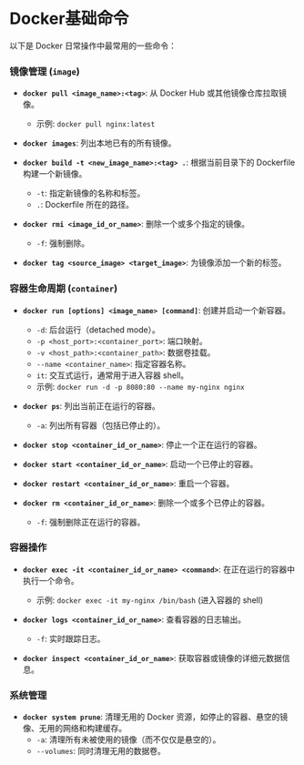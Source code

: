 # Docker基础命令

以下是 Docker 日常操作中最常用的一些命令：

### 镜像管理 (`image`)

- **`docker pull <image_name>:<tag>`**: 从 Docker Hub 或其他镜像仓库拉取镜像。
  - 示例: `docker pull nginx:latest`

- **`docker images`**: 列出本地已有的所有镜像。

- **`docker build -t <new_image_name>:<tag> .`**: 根据当前目录下的 Dockerfile 构建一个新镜像。
  - `-t`: 指定新镜像的名称和标签。
  - `.`: Dockerfile 所在的路径。

- **`docker rmi <image_id_or_name>`**: 删除一个或多个指定的镜像。
  - `-f`: 强制删除。

- **`docker tag <source_image> <target_image>`**: 为镜像添加一个新的标签。

### 容器生命周期 (`container`)

- **`docker run [options] <image_name> [command]`**: 创建并启动一个新容器。
  - `-d`: 后台运行（detached mode）。
  - `-p <host_port>:<container_port>`: 端口映射。
  - `-v <host_path>:<container_path>`: 数据卷挂载。
  - `--name <container_name>`: 指定容器名称。
  - `it`: 交互式运行，通常用于进入容器 shell。
  - 示例: `docker run -d -p 8080:80 --name my-nginx nginx`

- **`docker ps`**: 列出当前正在运行的容器。
  - `-a`: 列出所有容器（包括已停止的）。

- **`docker stop <container_id_or_name>`**: 停止一个正在运行的容器。

- **`docker start <container_id_or_name>`**: 启动一个已停止的容器。

- **`docker restart <container_id_or_name>`**: 重启一个容器。

- **`docker rm <container_id_or_name>`**: 删除一个或多个已停止的容器。
  - `-f`: 强制删除正在运行的容器。

### 容器操作

- **`docker exec -it <container_id_or_name> <command>`**: 在正在运行的容器中执行一个命令。
  - 示例: `docker exec -it my-nginx /bin/bash` (进入容器的 shell)

- **`docker logs <container_id_or_name>`**: 查看容器的日志输出。
  - `-f`: 实时跟踪日志。

- **`docker inspect <container_id_or_name>`**: 获取容器或镜像的详细元数据信息。

### 系统管理

- **`docker system prune`**: 清理无用的 Docker 资源，如停止的容器、悬空的镜像、无用的网络和构建缓存。
  - `-a`: 清理所有未被使用的镜像（而不仅仅是悬空的）。
  - `--volumes`: 同时清理无用的数据卷。
